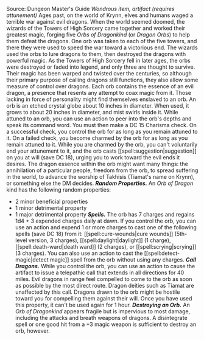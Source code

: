Source: Dungeon Master's Guide
*Wondrous item, artifact (requires attunement)*
Ages past, on the world of Krynn, elves and humans waged a terrible war against evil dragons. When the world seemed doomed, the wizards of the Towers of High Sorcery came together and worked their greatest magic, forging five *Orbs of Dragonkind* (or *Dragon Orbs*) to help them defeat the dragons. One orb was taken to each of the five towers, and there they were used to speed the war toward a victorious end. The wizards used the orbs to lure dragons to them, then destroyed the dragons with powerful magic.
As the Towers of High Sorcery fell in later ages, the orbs were destroyed or faded into legend, and only three are thought to survive. Their magic has been warped and twisted over the centuries, so although their primary purpose of calling dragons still functions, they also allow some measure of control over dragons.
Each orb contains the essence of an evil dragon, a presence that resents any attempt to coax magic from it. Those lacking in force of personality might find themselves enslaved to an orb.
An orb is an etched crystal globe about 10 inches in diameter. When used, it grows to about 20 inches in diameter, and mist swirls inside it.
While attuned to an orb, you can use an action to peer into the orb's depths and speak its command word. You must then make a DC 15 Charisma check. On a successful check, you control the orb for as long as you remain attuned to it. On a failed check, you become charmed by the orb for as long as you remain attuned to it.
While you are charmed by the orb, you can't voluntarily end your attunement to it, and the orb casts [[spell:suggestion|suggestion]] on you at will (save DC 18), urging you to work toward the evil ends it desires. The dragon essence within the orb might want many things: the annihilation of a particular people, freedom from the orb, to spread suffering in the world, to advance the worship of Takhisis (Tiamat's name on Krynn), or something else the DM decides.
***Random Properties.*** An *Orb of Dragon* kind has the following random properties:
* 2 minor beneficial properties
* 1 minor detrimental property
* 1 major detrimental property
***Spells.*** The orb has 7 charges and regains 1d4 + 3 expended charges daily at dawn. If you control the orb, you can use an action and expend 1 or more charges to cast one of the following spells (save DC 18) from it: [[spell:cure-wounds|cure wounds]] (5th-level version, 3 charges), [[spell:daylight|daylight]] (1 charge), [[spell:death-ward|death ward]] (2 charges), or [[spell:scrying|scrying]] (3 charges).
You can also use an action to cast the [[spell:detect-magic|detect magic]] spell from the orb without using any charges.
***Call Dragons.*** While you control the orb, you can use an action to cause the artifact to issue a telepathic call that extends in all directions for 40 miles. Evil dragons in range feel compelled to come to the orb as soon as possible by the most direct route. Dragon deities such as Tiamat are unaffected by this call. Dragons drawn to the orb might be hostile toward you for compelling them against their will. Once you have used this property, it can't be used again for 1 hour.
***Destroying an Orb.*** An *Orb of Dragonkind* appears fragile but is impervious to most damage, including the attacks and breath weapons of dragons. A disintegrate spell or one good hit from a +3 magic weapon is sufficient to destroy an orb, however.